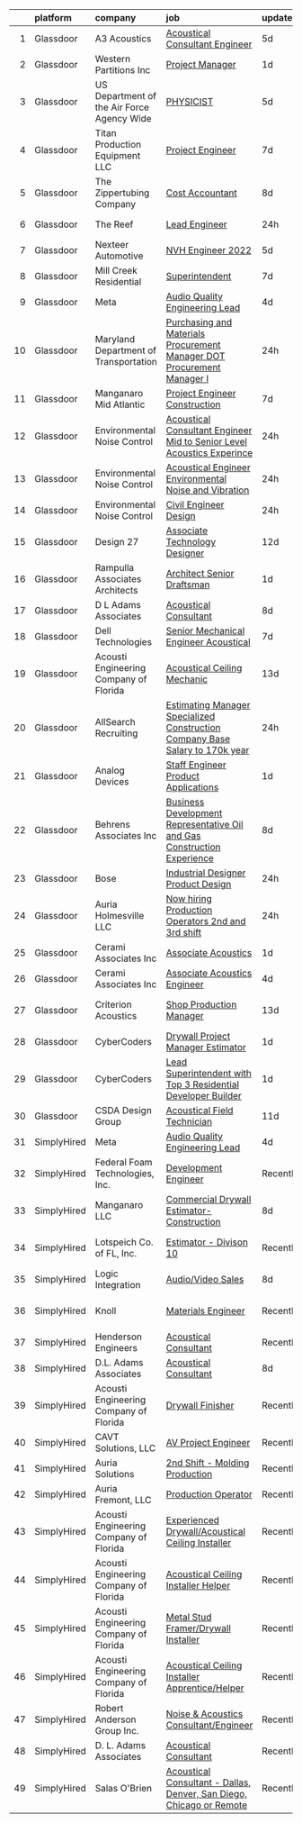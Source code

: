 

|    | platform    | company                                      | job                                                                                                                                                                                                                                                                                                                                                                                                                                                                                                                                                                                                                                                                                                                                                                                                                                                                                                                                                                                                                                                                                                                                                                                                                                                                                                                                                                                                                                                                              | update_time   | location                     |
|---:|:------------|:---------------------------------------------|:---------------------------------------------------------------------------------------------------------------------------------------------------------------------------------------------------------------------------------------------------------------------------------------------------------------------------------------------------------------------------------------------------------------------------------------------------------------------------------------------------------------------------------------------------------------------------------------------------------------------------------------------------------------------------------------------------------------------------------------------------------------------------------------------------------------------------------------------------------------------------------------------------------------------------------------------------------------------------------------------------------------------------------------------------------------------------------------------------------------------------------------------------------------------------------------------------------------------------------------------------------------------------------------------------------------------------------------------------------------------------------------------------------------------------------------------------------------------------------|:--------------|:-----------------------------|
|  1 | Glassdoor   | A3 Acoustics                                 | [Acoustical Consultant   Engineer](https://www.glassdoor.com/partner/jobListing.htm?pos=118&ao=1136043&s=58&guid=0000018382f91b269be779e3b48c3f0c&src=GD_JOB_AD&t=SR&vt=w&cs=1_c2e7f034&cb=1664349707644&jobListingId=1008157577700&jrtk=3-0-1ge1fi7072ino001-1ge1fi70sh7ht800-e32925eae19a67e6-)                                                                                                                                                                                                                                                                                                                                                                                                                                                                                                                                                                                                                                                                                                                                                                                                                                                                                                                                                                                                                                                                                                                                                                                | 5d            | Seattle, WA                  |
|  2 | Glassdoor   | Western Partitions  Inc                      | [Project Manager](https://www.glassdoor.com/partner/jobListing.htm?pos=112&ao=1110586&s=58&guid=0000018382f91b269be779e3b48c3f0c&src=GD_JOB_AD&t=SR&vt=w&cs=1_036a3898&cb=1664349707643&jobListingId=1008163379986&cpc=1160948BCBA38B5B&jrtk=3-0-1ge1fi7072ino001-1ge1fi70sh7ht800-92357312e4653041--6NYlbfkN0AZhccrYCUSJlZEde1UnGXnwlG1V9FU8luw-eezWnVYr7gU7tImFviFiW3flIV9CCGPGJUScd9_RMjaFf3KLSSj_3OJmnZT7R-9q3D6jSo-9GhxBKfMv-ftRLSY8ec_5I4U_jwG5s-5uIwh5xnpBWMZOGEOi5fkrqj7ga74zAJd32yF-kV1mZ5fdhnsakMiuTy8Vt--KjXu3EaXxStxkCMmi8eSZ0ecSEgAGTl89-2PXxwRZSHyjhLzRqjerYLtspNQ4KwwTrec8R2SKayqYdoNzWucQADX6B_ZdvVMnonIuboZHl96e5bzvKJZxXmr_WAgnznpS1kRED6xUyOzGsj9iXAZ-CUw4rp8eiqc237VogMjf7nk_624v_gbPJ1m1RlFDK5A6-TYZsHPpN5oaNSFFNi8RTUC0WT3Ap3s0Rwgep04KuwcSC4lSjfDuzNQ9mg%3D)                                                                                                                                                                                                                                                                                                                                                                                                                                                                                                                                                                                                                                                                                              | 1d            | Las Vegas, NV                |
|  3 | Glassdoor   | US Department of the Air Force   Agency Wide | [PHYSICIST](https://www.glassdoor.com/partner/jobListing.htm?pos=126&ao=1136043&s=58&guid=0000018382f91b269be779e3b48c3f0c&src=GD_JOB_AD&t=SR&vt=w&cs=1_ef87cf61&cb=1664349707645&jobListingId=1008157550144&jrtk=3-0-1ge1fi7072ino001-1ge1fi70sh7ht800-62d44ccccd3d64b1-)                                                                                                                                                                                                                                                                                                                                                                                                                                                                                                                                                                                                                                                                                                                                                                                                                                                                                                                                                                                                                                                                                                                                                                                                       | 5d            | Patrick AFB, FL              |
|  4 | Glassdoor   | Titan Production Equipment LLC               | [Project Engineer](https://www.glassdoor.com/partner/jobListing.htm?pos=127&ao=1136043&s=58&guid=0000018382f91b269be779e3b48c3f0c&src=GD_JOB_AD&t=SR&vt=w&cs=1_b3b41d19&cb=1664349707645&jobListingId=1008151203610&jrtk=3-0-1ge1fi7072ino001-1ge1fi70sh7ht800-f0e9d119378842dd-)                                                                                                                                                                                                                                                                                                                                                                                                                                                                                                                                                                                                                                                                                                                                                                                                                                                                                                                                                                                                                                                                                                                                                                                                | 7d            | The Woodlands, TX            |
|  5 | Glassdoor   | The Zippertubing Company                     | [Cost Accountant](https://www.glassdoor.com/partner/jobListing.htm?pos=123&ao=1136043&s=58&guid=0000018382f91b269be779e3b48c3f0c&src=GD_JOB_AD&t=SR&vt=w&ea=1&cs=1_679e44ca&cb=1664349707645&jobListingId=1008149703662&jrtk=3-0-1ge1fi7072ino001-1ge1fi70sh7ht800-6d05ae18a1dcc071-)                                                                                                                                                                                                                                                                                                                                                                                                                                                                                                                                                                                                                                                                                                                                                                                                                                                                                                                                                                                                                                                                                                                                                                                            | 8d            | Tempe, AZ                    |
|  6 | Glassdoor   | The Reef                                     | [Lead Engineer](https://www.glassdoor.com/partner/jobListing.htm?pos=110&ao=1110586&s=58&guid=0000018382f91b269be779e3b48c3f0c&src=GD_JOB_AD&t=SR&vt=w&ea=1&cs=1_a8bb44eb&cb=1664349707643&jobListingId=1008165818449&cpc=14D5209370AEC984&jrtk=3-0-1ge1fi7072ino001-1ge1fi70sh7ht800-bbd1d46c460b081a--6NYlbfkN0CXSQkeGt5T45UmLG5wDtLlu2hmIAgGNz1MLleabOb_DEkTVC6KPNbnwePNHAvUJ1Ooe_AHSULlk5SocMNRQhksmkev_EeExUwfILgLcRtGf83c6JaCHsVZbbQiNL8Bqt3PIPD8enHt0gcYid0jFzVsMRhyUDag67OBFuqHk-jY4LQJnEroUJGto15b69gIjLv6K7ZTY_PQphLT57Yprr9VkdqT8ZvNzsM1974yEft3NMp5hCtTf8aXQgUn5WaEMESEwBy_sztGTyOmiSwMfNhTe_D6AuWohBQJ4v6OquIoNzf4IN99A6D6ISr7atgK5Uqy_i0RYNHz2dGw4T1tlyUwH2DVXByarWdIg1ytIESHRWQWfVJKKoN_rzZeHELXBXn8Cmz-qmPT4fLG533g4Anszj-GF_3YylOQMahPIMEQKR-vQ2NoiIo55jx00Ts3HXbxsTN_nnkSySdblUjWrjjNhP2oKeka1S6gg43itDUZX-JvX6ghTAZOJQ5ypeqedrK001ikpBT6j1uIKfQ4iPxcQ8BZ0dQUDRc%3D)                                                                                                                                                                                                                                                                                                                                                                                                                                                                                                                                                                                           | 24h           | Los Angeles, CA              |
|  7 | Glassdoor   | Nexteer Automotive                           | [NVH Engineer  2022 ](https://www.glassdoor.com/partner/jobListing.htm?pos=125&ao=1136043&s=58&guid=0000018382f91b269be779e3b48c3f0c&src=GD_JOB_AD&t=SR&vt=w&cs=1_4d1c71da&cb=1664349707645&jobListingId=1008157130929&jrtk=3-0-1ge1fi7072ino001-1ge1fi70sh7ht800-161c5634bedbf522-)                                                                                                                                                                                                                                                                                                                                                                                                                                                                                                                                                                                                                                                                                                                                                                                                                                                                                                                                                                                                                                                                                                                                                                                             | 5d            | Saginaw, MI                  |
|  8 | Glassdoor   | Mill Creek Residential                       | [Superintendent](https://www.glassdoor.com/partner/jobListing.htm?pos=121&ao=1136043&s=58&guid=0000018382f91b269be779e3b48c3f0c&src=GD_JOB_AD&t=SR&vt=w&cs=1_d5110950&cb=1664349707645&jobListingId=1008151456010&jrtk=3-0-1ge1fi7072ino001-1ge1fi70sh7ht800-d5fcaaad9494a3af-)                                                                                                                                                                                                                                                                                                                                                                                                                                                                                                                                                                                                                                                                                                                                                                                                                                                                                                                                                                                                                                                                                                                                                                                                  | 7d            | Lacey, WA                    |
|  9 | Glassdoor   | Meta                                         | [Audio Quality Engineering Lead](https://www.glassdoor.com/partner/jobListing.htm?pos=108&ao=1110586&s=58&guid=0000018382f91b269be779e3b48c3f0c&src=GD_JOB_AD&t=SR&vt=w&cs=1_fe7f4def&cb=1664349707643&jobListingId=1008158699054&cpc=1160948BCBA38B5B&jrtk=3-0-1ge1fi7072ino001-1ge1fi70sh7ht800-e52c4fc3694eeee7--6NYlbfkN0DYl4UJW4r1Vl7FEn6T9F-rD9lpC-0oMJVSiWjK_MGUd8e8cHXcpv6KPyjLHZEfqkUQG6rXrYQO583RtoHjne-ztz7-66V7FRinEY740ikLzzqXv-2-khRpJ7oMKbDMXd5tbUHYafqnsDQd3T_LrculR5Cf2EW4kXEql6IuebekGC9l2OrlU2688pbh335WjkSL5IpbeJyPaLas2iwnV1Z751_fWHehcivgjd58Q4o8rz0zT5aSjLxqnJfNV59JlwV1YqW-x9L7r_plsDwKum3TnnGNuBzRdzoZLLzaGtcfJLNZTHASuWGc5aBodMdvSFPRATlcjjhLBF9v7kNkuB3_E4T8EEJFHBNx3eK_bN8NUyLQdzKsBqE3zQT8hPP3nRHrGRJmn6xu4ltr0w7Y1FNyDjIY7P3xIb5GlBXtPX13d6DvRp_9X5sSvPzw1_r3ioGnwgYnpDMhU1wv7pZO34t9rtIH0-HC_n7ixDzCU9qsHzg7Nf2CQ7rQFjslUBWhMrhNG6eOZYYlr5NaPyB5I4AQEts-EofsxefPDdB1S3dM8stuOfeULn3Rwu5XaUT0C2gKH-m5yJfFYsV7nBFiJERIXoYUb_ptXn8MiCy2rHLyHh88WiXDGzhK0wUL0cF6anNLnjHOIzBqyPQTayW5mcB-6JpgeZ2DvkNgTLUqs7TzB0t7qCDEkYt6Vr3-C8hVzVRkhtyR30Vmd4zx8JcYEDjom_7QlGhAlzsbAedu5z5k-RJP7EnRtCJJtseRlvuMSzQ3YIccaYwk1ekDOVjUthsmJVVd-E51x5hCAlk7QSJhMYAB_Vai66G2jndln6HTCVNptCb2t0l1BrUjg0UgjybAyg1meKquscN_RxCjscEdlF7ZIXqwHg-i2PDM3-iKgYtR6qBCMqmCeX3FXH_FPQwyK6oBZgNP3zKtGxEs59T4693BEV9ciFBxYrtI2pP8-7B4-0WGSaFLVsiUS5D5xDVJJcA8an3Qauc5VTJcTzgEbPE4KTjl8yU_3VrfNu4s8JF7zas9RF64mRaxPmzMrZaID5Ik3h11WBN67PdZqiahr1P3QkvnwJKBGxDVTKiggDNgTVNvLinHmQ%3D%3D) | 4d            | Remote                       |
| 10 | Glassdoor   | Maryland Department of Transportation        | [Purchasing and Materials Procurement Manager  DOT Procurement Manager I ](https://www.glassdoor.com/partner/jobListing.htm?pos=119&ao=1136043&s=58&guid=0000018382f91b269be779e3b48c3f0c&src=GD_JOB_AD&t=SR&vt=w&cs=1_b19ba860&cb=1664349707644&jobListingId=1008166262988&jrtk=3-0-1ge1fi7072ino001-1ge1fi70sh7ht800-9a85fd3ead9655ca-)                                                                                                                                                                                                                                                                                                                                                                                                                                                                                                                                                                                                                                                                                                                                                                                                                                                                                                                                                                                                                                                                                                                                        | 24h           | United States                |
| 11 | Glassdoor   | Manganaro Mid Atlantic                       | [Project Engineer   Construction](https://www.glassdoor.com/partner/jobListing.htm?pos=113&ao=1110586&s=58&guid=0000018382f91b269be779e3b48c3f0c&src=GD_JOB_AD&t=SR&vt=w&cs=1_500fe61c&cb=1664349707643&jobListingId=1008150380958&cpc=59DEFF8D475298C3&jrtk=3-0-1ge1fi7072ino001-1ge1fi70sh7ht800-ef3b1dae93baf93f--6NYlbfkN0AeB-3anZJErEZaeDx6Hds6gUOajYFzd6t7JoW9qgPIiS3DNhZT4na4LQrHUyLHjoyxceRFrohdU8ABPOnh3AV-aNjKilJV5q1qmctXO_LhNvpefjESRREmEOo55e6WCmCgWHBOMEhaPIzytCxfwo_mFlIDiYSoqOmVLMBKoo6J9jmLhbl7ZkPWT7tY91xfQD5QJ5aHuTppg4ncPUAu5OIXVd7iXQYAzSynLvmlXSmjyibhBMOVeuSWgr4rYF4ZfHDb9UAKcSuDANWTDW_kxlWrADeHEA3Jy43xsAJMd5iPY0b-B4VVsku8IxEbxnN4fVhoJrx8FrTKSe-rLK_7P9k7X-DoNcppYa95g_KrQPYmC-vcWKxgfYdVrfysJvSeF2X8duz9g2AgukLc7AV1iQz08Zf8bvBSSuPpnTy_5wtXpaklOsl5Ic6c11Iys0n7vOhyhpFvAwiHAmrXgPF4ffc0OWqErRq2QtWVqFLZEDbXaHPsWAC4EyORJ_GyujdlqdbFYroj9Xqkj5VANozuEDEfiSHlwK-EUzpJ_Vcx-Aj9xbvyjT95c_e655wxmy4_4uIB8vjP3uLlsoYS0kdEGibM98DaRWXMNaC7tKtDDjbedk7-HiwX6c5N7NIF1ZiJHANFxI1EayVTlK2cNd-epzNuZGax4AVAmcIaz_Eh6hyAiHSiwpGHQQUq)                                                                                                                                                                                                                                                                                                                                                                                                                            | 7d            | Beltsville, MD               |
| 12 | Glassdoor   | Environmental Noise Control                  | [Acoustical Consultant Engineer   Mid to Senior Level Acoustics Experince](https://www.glassdoor.com/partner/jobListing.htm?pos=107&ao=1110586&s=58&guid=0000018382f91b269be779e3b48c3f0c&src=GD_JOB_AD&t=SR&vt=w&ea=1&cs=1_43fdd4e0&cb=1664349707643&jobListingId=1008165868399&cpc=F793441F64F6F721&jrtk=3-0-1ge1fi7072ino001-1ge1fi70sh7ht800-8419fb19ab88a12a--6NYlbfkN0A1Hx1H8Z_ZGf51L8iwGP-htVtHzPykBAmnYM3BEYS-BvsGirRlYU1Nq4sFYKx2S2aUIyOPYVNFN3y3qjSgzh43VJTQhzYsw0Hj4kLOgnUeLn804h5YKg81bizjarH6zRGh9Nib-Iuz-joiygSL3koD4-TkjlVhnPLjK5FZjhacfQlvlY6j-o_DlbTucE_WPgAb59fvuD486UBtHUrNZvmjlZky3OWxo5lXIMZE7vJLxrHdzJRRpIkfFcCEG_PKmRxbzKAqdBZcwzPnkY7vcExnLWP2Pfv5FnJFvq3EBMVSI8MvY1_JTPXCMCI4AwjbGMjfqSa6j_baBD1i3NV_nb300uUoY66OqhmQjt02ylkaIyEADpwpcnXHjnK_d85wAisobTgijr1066C_0YMshwP6BwYOVx5IOZfSv3D5XjTDqs-i6eBiGKElv_tyKMcD7INIAU2LL7k-ojiUdXmCu_Ksu0XPrrVJiFwYLGLIrIn2pr22x7TRF7-smuEND2Xqf1I8KylngTbNudZsRt6x28tF)                                                                                                                                                                                                                                                                                                                                                                                                                                                                                                                                              | 24h           | Hawthorne, CA                |
| 13 | Glassdoor   | Environmental Noise Control                  | [Acoustical Engineer   Environmental Noise and Vibration](https://www.glassdoor.com/partner/jobListing.htm?pos=105&ao=1110586&s=58&guid=0000018382f91b269be779e3b48c3f0c&src=GD_JOB_AD&t=SR&vt=w&ea=1&cs=1_d92448e1&cb=1664349707642&jobListingId=1008166047462&cpc=ACBF47B84C432121&jrtk=3-0-1ge1fi7072ino001-1ge1fi70sh7ht800-71dc3942ea54729c--6NYlbfkN0A1Hx1H8Z_ZGf51L8iwGP-htVtHzPykBAmnYM3BEYS-BvsGirRlYU1NDWbTXOGZ0m1hsYW9wVsoEhx_dOcX4GM4CZCe5cFEZgbb3LYm8-haxjVkV6M_mtJs-u76s4g73LGGdp5S65QbzK-hL-fZ35ks9_y8AGLFb1gltGzZHZmP1yFK0lp9LKh9Fi2RvNU8ys14ljjixLR5MMuMxaKV9BWeLBjmyC8nU0cOVq9z6gf0rS8QzcXVI5UznPPQNrEJWlpFMuBh6izZu7XvdDtdAkKB1Jo8L4R5CRTBaXhrvtUHevsw_ddKcl2jr5oiEA_BWInUC7_E6dheHxBP9Nz5DQXU2aBaOW9Y81JAb9f2pUpD2qWsEbGXleEDUDtHbtYvXeAPjvw6O55GZFlL3QoUbrjWFeLb0m_VRmwwcO1Eoj3Fp5mmm4M_RMTEel3EB8c65z0qszTVFvqgExX_-UeliTeePHlIfMv56EylQBrsLrQ-MBR-X8gW5y5O6JqizYK7BoC6R1EPLtbTSS67f_sQ6UO7)                                                                                                                                                                                                                                                                                                                                                                                                                                                                                                                                                               | 24h           | Manhattan Beach, CA          |
| 14 | Glassdoor   | Environmental Noise Control                  | [Civil Engineer   Design](https://www.glassdoor.com/partner/jobListing.htm?pos=106&ao=1110586&s=58&guid=0000018382f91b269be779e3b48c3f0c&src=GD_JOB_AD&t=SR&vt=w&ea=1&cs=1_36cefccb&cb=1664349707642&jobListingId=1008165704165&cpc=965F231502A4159E&jrtk=3-0-1ge1fi7072ino001-1ge1fi70sh7ht800-d7d74d938779f180--6NYlbfkN0BTT1lo8Jwdy_hu5PBsWOg-OgEs4ry3bvHurgSPaoaOHGYXVKu2ClIZ4aRAGYzihCb0xoeKZFyug_bPI0ex3HtEUvlae8VUg30XJL36zcOQKicGT_qIP7lUu6huKsn07yBx0moIaEX6HRK3Bzqifwhl17y0HB7Itfg6R59nek0hf0BBtW72puwxpHwu6CFzDlrsi0EQCL40GVYRlfyObPZ9T85GhESJFV0fzbCGvyPc-KdTYPtdggEKWW_LDYMUXLEeyipg4m9W1Oa83ctO_t0Sz2lC1VSY0zpC-DEC-yACN0-VDdV5omnVve1fDPydWTRQz1RTfq23gutlz0MdIL2giX-rp6SeEgRt3AwQXEW60mFXZXImc9Ee-B0Z7SppAULMmSCiTLsL0CUTV52dC-eqt55iquXIki5cdqgtF_VorWqzlPo7Wga1u8xH601lxdLxsPp4kzPbgIcH8y1j2a28k6o9JL3n5i3OQQpfBrUHWyktcLxFnn3KSYb_iOqirsFpmjslVCH4REPWpG8GtGEb)                                                                                                                                                                                                                                                                                                                                                                                                                                                                                                                                                                                               | 24h           | Los Angeles, CA              |
| 15 | Glassdoor   | Design 27                                    | [Associate Technology Designer](https://www.glassdoor.com/partner/jobListing.htm?pos=103&ao=1110586&s=58&guid=0000018382f91b269be779e3b48c3f0c&src=GD_JOB_AD&t=SR&vt=w&ea=1&cs=1_1dec6afa&cb=1664349707642&jobListingId=1008142358363&cpc=00FABF34592715B2&jrtk=3-0-1ge1fi7072ino001-1ge1fi70sh7ht800-5733fc85bdd770ef--6NYlbfkN0AZdIuP4NPWig_aPKyAkjMTZqaOmelRvYdJiZXCUPZp4_HKOFOnNohR-AAffpjG8poby90cf-4WvFh_OJxCLMemKe2VN2ML3wfOUPI27JSEdLDNNaQgkJy-dq46JdcqNo32lFD7TzSk9EE8C9b26O5Zah4aLSzs2Ju_5nzDQnf9mbjGw7flnGup3CNOeQFsApggNujxAuvQ_RgbJQoLfFELEshngw9lWbT4cuLE6brwDJZdCIAKDuvBnDI21ouwV1bsYbJgCjCU-_mq5qUix748RBsWHMXCjZYAbHwCasJJU0PykOKu7EnuIxbRyZAO4s2L9YPo14Hg3ksVozArUhM9orUwt_sHrTnDGFfwnBdVqdu_KcuFWcVnXqUUAF8mRdNT94mZ5q9FES1xAhVJf3zVlM3BkcwtZehZ-vc4m04iELX_qW1nGw28VSJn1gI8Pmq8PEXavFyYfG_phTRcUnZBaSFT68yJbPQHWMCfVI3QRf0_qmYCD1xxVheRRkbi9PihtQdnJgtTpG4lvkKCDwCB)                                                                                                                                                                                                                                                                                                                                                                                                                                                                                                                                                                                         | 12d           | Indianapolis, IN             |
| 16 | Glassdoor   | Rampulla Associates Architects               | [Architect Senior Draftsman](https://www.glassdoor.com/partner/jobListing.htm?pos=102&ao=1110586&s=58&guid=0000018382f91b269be779e3b48c3f0c&src=GD_JOB_AD&t=SR&vt=w&ea=1&cs=1_33def7c2&cb=1664349707642&jobListingId=1008162552668&cpc=DA38402B16596F6A&jrtk=3-0-1ge1fi7072ino001-1ge1fi70sh7ht800-8cc40d65066ea382--6NYlbfkN0D4nuovUOU2dPryPr7-xanE7ZFWASvaSyNm3BqXIbrO0g0G6Ac-O25wLNGd87575oq0o3g0Bf9bTk1uSRJ3Tv91Gry1YnFZWCmBEnaxuIuvG6o5W_Sy_lQpvKEsu9FHGmdUPWI-JOvvbPS1Mg0xGEANUco3wrq7Fmg6HOXIruva6gBl4QQeNfRHJYJ2flvRoCKB4ngRtaeVHAPKRQTTJM9vi_aqN4VQlT4yq8iHkne_UlKwfd483EqVcBExQVG8_b3_oUcDBV94qr5zXQpl5UEhX8_YmlXa6ihtN-jv-E-wmW39z0yM9Z30ktybW5vING9_K7hR0lbrdkfrqcDrl6PTRyatqrggovX1NP66V1B0p1eqAGKJCPkuV3Tl_ldEaZCrUJrjKvYJmRke7QQU60t6xVmdcqUMyQ6lKXHmxF565kSI-5JYInGPh38Q7TZHxw4vhS0oYXNXDsqysgIVTkWhOGOoZy_MEmDlerAbKhNZQBdCCQH-WaYv0w3yovzd_i82pzNJDV_Wf1OkfnDjoDiW)                                                                                                                                                                                                                                                                                                                                                                                                                                                                                                                                                                                            | 1d            | Staten Island, NY            |
| 17 | Glassdoor   | D L  Adams Associates                        | [Acoustical Consultant](https://www.glassdoor.com/partner/jobListing.htm?pos=101&ao=1110586&s=58&guid=0000018382f91b269be779e3b48c3f0c&src=GD_JOB_AD&t=SR&vt=w&ea=1&cs=1_5dc53ad2&cb=1664349707642&jobListingId=1008149329605&cpc=60C6108625952AF3&jrtk=3-0-1ge1fi7072ino001-1ge1fi70sh7ht800-b46cae4e1666151b--6NYlbfkN0APToHrk7ILONyRglvlT3LJMO76dZGJsKlG8WQjsY8CqyctU8l7pwUliQ8pHHkuPa28KFjsaeD10_YHeVjYoE9qotpkY5gr-0PncmyQscEUcpqZQ4Umn0swjJ6qv_F4Mx1y4zvh69aLLEaKMWTg_NUwD4gI2cegQLCXrNDMkCKdZns0xZLAZx-0joiFHIRT-gfgy2MgT2mMLw0gdM43yuCD26YoOjYCvags30xRMvnX0pqeAStTW4sXUZXrb4wBfCtA1QUjULNa28LPtwEl_3h69wO3MI0FWKsh7Zy-pF0aN-En0RfrzKTxFpFLElqLFLYJ4XgrQAB7ds5AEb3K_dmPdrVjWJOBLA1YRrShIof0stkL6xFoBghsP5fbuFf1oXe1VirXHhfyh9AWllZ5brNSd_mlzp3QDbanRn31vO14SMa_4sefnLuvPVCpz-8dClfYXPJIwAYwmPBCHQ5AYep_Eh0RQgmJ4rq4VCLQSFiSDXPwyFoc7EZ1uL-aEYEGSzoFf9f_djokAA%3D%3D)                                                                                                                                                                                                                                                                                                                                                                                                                                                                                                                                                                                                     | 8d            | Denver, CO                   |
| 18 | Glassdoor   | Dell Technologies                            | [Senior Mechanical Engineer   Acoustical](https://www.glassdoor.com/partner/jobListing.htm?pos=129&ao=1136043&s=58&guid=0000018382f91b269be779e3b48c3f0c&src=GD_JOB_AD&t=SR&vt=w&cs=1_2a78cf08&cb=1664349707645&jobListingId=1008151774423&jrtk=3-0-1ge1fi7072ino001-1ge1fi70sh7ht800-625613ef5385a535-)                                                                                                                                                                                                                                                                                                                                                                                                                                                                                                                                                                                                                                                                                                                                                                                                                                                                                                                                                                                                                                                                                                                                                                         | 7d            | Round Rock, TX               |
| 19 | Glassdoor   | Acousti Engineering Company of Florida       | [Acoustical Ceiling Mechanic](https://www.glassdoor.com/partner/jobListing.htm?pos=130&ao=1136043&s=58&guid=0000018382f91b269be779e3b48c3f0c&src=GD_JOB_AD&t=SR&vt=w&ea=1&cs=1_8100995c&cb=1664349707645&jobListingId=1008139738361&jrtk=3-0-1ge1fi7072ino001-1ge1fi70sh7ht800-8b060c2d8300c15a-)                                                                                                                                                                                                                                                                                                                                                                                                                                                                                                                                                                                                                                                                                                                                                                                                                                                                                                                                                                                                                                                                                                                                                                                | 13d           | Jacksonville, FL             |
| 20 | Glassdoor   | AllSearch Recruiting                         | [Estimating Manager   Specialized Construction Company   Base Salary to 170k year](https://www.glassdoor.com/partner/jobListing.htm?pos=114&ao=1110586&s=58&guid=0000018382f91b269be779e3b48c3f0c&src=GD_JOB_AD&t=SR&vt=w&ea=1&cs=1_e68ba60f&cb=1664349707644&jobListingId=1008165876702&cpc=FB7E4A1762AE5BEC&jrtk=3-0-1ge1fi7072ino001-1ge1fi70sh7ht800-a729538064656a34--6NYlbfkN0BIZBIB-feRJ1ps5lUFZsr8NTZAsH7YPK5zcFIX_McgoiPWU56GA3ru9MMSEu27efvE3SJ6RqbX6QV6QcSoNMGRZK_bZEfGf95ytDRy0kYX4oF-8lCP8SS8eM-H6PGBY55KH6jqzZfl4KmfakoVGp48JAzRDvQK_M1KUOKUOuYsNvm4pOQKg5AuFGruZ0kibzgfwICCbCjUkdnkOxqhpTQEypKSqg_qytpg5E3yv7Ja1hJcll7uDmduQOUGEl127oi7A6Jnkle2qAkfxouEv9cPEbclf4kwFn5gJzvRHd11_kuDhhJ1UzCDsG48dIKtKrheCUTV3NqrBUrDgw31jYLyQxFIq-cZDKZyzZBAVmV1hJLpp27_VnvzyszBsQCFf7A074GxzTvbHg70IzFXyTwxMfBllWcxtD8Y6JPO9RjVQNaTDoMUQzRljl43i_7Za2cDxE5Oey63SkOhW-AVonDsRVWsHsDNW1LInHiQ4ptLyZbwnuPd4oct0eVGIsmfoh4LqYkkq0o2-06NDUR1F2ZBgMdBWsEiT7DbiWmOT_N0PRJVXi9i7uVg0YcssUJjaArYe7XPVKcrYEWoZQpvYTs5Q0H4DIhZtgZl9XeD_UCG5RyoyL1IRzU2Cog6XGszh3GWa2H4yHBAX1R4npAVWGrLqRpWql-ZZoBOpb_pN3aosA%3D%3D)                                                                                                                                                                                                                                                                                                                                                                          | 24h           | King George, VA              |
| 21 | Glassdoor   | Analog Devices                               | [Staff Engineer  Product Applications](https://www.glassdoor.com/partner/jobListing.htm?pos=124&ao=1136043&s=58&guid=0000018382f91b269be779e3b48c3f0c&src=GD_JOB_AD&t=SR&vt=w&cs=1_1715eaee&cb=1664349707645&jobListingId=1008161954258&jrtk=3-0-1ge1fi7072ino001-1ge1fi70sh7ht800-33f00b7dfafa162c-)                                                                                                                                                                                                                                                                                                                                                                                                                                                                                                                                                                                                                                                                                                                                                                                                                                                                                                                                                                                                                                                                                                                                                                            | 1d            | Wilmington, MA               |
| 22 | Glassdoor   | Behrens   Associates Inc                     | [Business Development Representative   Oil and Gas Construction Experience](https://www.glassdoor.com/partner/jobListing.htm?pos=109&ao=1110586&s=58&guid=0000018382f91b269be779e3b48c3f0c&src=GD_JOB_AD&t=SR&vt=w&ea=1&cs=1_98e0dba7&cb=1664349707643&jobListingId=1008148942014&cpc=663B5FE45D73772E&jrtk=3-0-1ge1fi7072ino001-1ge1fi70sh7ht800-aaad3fc9c2abc0df--6NYlbfkN0A1Hx1H8Z_ZGf51L8iwGP-htVtHzPykBAmnYM3BEYS-BjMEP4a2jOktZieo8pG5LKs8YOBu1E4QC_zHtLtXWSxHNmF20OayoE_1AMQU3uIKAxtD8NtYW9Z3DrTUmkAtfnxkB4uKv3nOrJ80C5MwSEucDjGDxZOson0qfuZ2wlzo_lAyCGgf8kHHvDG53DoL2oKBT1NUrEQRZN0ALy3l-n6fYrW5lT_DarEd_2_aH0K_MNofF-LpMzK4EiVqisdfWNoPXlN3Bs8yMf8cT44frE07_vNofG1n5X-OMzw8hWh3vohhh2N3LkzRe1SlhaQC12YsQRm28IpXopPguAbk9ZFC-p0YJD2_L3OlpCZdxGpe0gt61RBWY2i7j10tRDvE40k3-exU_oXOiVX1UaiFdFucxIKVZk1-rCI5TBk_wJfACh9DNmnvPw6O-K_SXc9CmU4JJTkv0RFwKwhY_hy_gAudcLMflbqdExMCubOwROHjZMUid744ND94rIaJ7OL92O3kgCLXl2x9IC8BnDqj0Jvc6zUpJibBdkcPzTk2hGgpjS15Wlhlk8NPulDUXCAoxC4glHqfeFhruA%3D%3D)                                                                                                                                                                                                                                                                                                                                                                                                                                                                                 | 8d            | Longmont, CO                 |
| 23 | Glassdoor   | Bose                                         | [Industrial Designer   Product Design](https://www.glassdoor.com/partner/jobListing.htm?pos=115&ao=1136043&s=58&guid=0000018382f91b269be779e3b48c3f0c&src=GD_JOB_AD&t=SR&vt=w&cs=1_e7b44a16&cb=1664349707644&jobListingId=1008165078786&jrtk=3-0-1ge1fi7072ino001-1ge1fi70sh7ht800-10650a6c080598d6-)                                                                                                                                                                                                                                                                                                                                                                                                                                                                                                                                                                                                                                                                                                                                                                                                                                                                                                                                                                                                                                                                                                                                                                            | 24h           | Framingham, MA               |
| 24 | Glassdoor   | Auria Holmesville  LLC                       | [Now hiring Production Operators 2nd and 3rd shift](https://www.glassdoor.com/partner/jobListing.htm?pos=111&ao=1110586&s=58&guid=0000018382f91b269be779e3b48c3f0c&src=GD_JOB_AD&t=SR&vt=w&ea=1&cs=1_dc4b430e&cb=1664349707643&jobListingId=1008165712134&cpc=C19BE7EA145E205E&jrtk=3-0-1ge1fi7072ino001-1ge1fi70sh7ht800-774be9e29f9e1d9c--6NYlbfkN0CYq252up1RlunyTpquboaD00VQoFHGwxopcVBoMHAHGBEuT4Zox2IIz_foSDa4JWYgsuiI5M-1c5vZl0APCacPruZHzH41gsU0yWPjW0wLq6ZTBkE2LRuPiE_H3oO8WkEcuIKcedjZFwa6Owzd-sjOWajf1xV-G4LG53TUPSmkAq0lP9KsBsIo2rH44hx9fjNHW4f2XJ-UkhtW6_Ji4BcHhrhKtYFXMIR5EJIh5UtgBtd1DV9qqCIf1xaXgiIOu-DsuiQo0p43k-OD7TVBpSW2kpOBPrxCN-q34gQUXzb6Z6oYm0UAdRxQG2lHQAyYrIXbQCID4YtcOVxMQXbl54ARJihV2T5WC1EQ1tm6UBctkfZINX7xUxY5aeaQl-YAPs6gWr4Ass2nZ_Tz42-3z0DiIQVJW_KuqM29egw-JjBa8y1Fly6OJWrkUDTEKWHFbYG2sxXcuada--UIIxCz2FrmuN5JkpQXrGgytkIe6WOP3Ndkn7itReoSHndQbRh1jJEKhYJv-7d-TQ%3D%3D)                                                                                                                                                                                                                                                                                                                                                                                                                                                                                                                                                                         | 24h           | Holmesville, OH              |
| 25 | Glassdoor   | Cerami   Associates Inc                      | [Associate  Acoustics](https://www.glassdoor.com/partner/jobListing.htm?pos=128&ao=1136043&s=58&guid=0000018382f91b269be779e3b48c3f0c&src=GD_JOB_AD&t=SR&vt=w&ea=1&cs=1_107cd80b&cb=1664349707645&jobListingId=1008163456862&jrtk=3-0-1ge1fi7072ino001-1ge1fi70sh7ht800-876f507ea7ca0c85-)                                                                                                                                                                                                                                                                                                                                                                                                                                                                                                                                                                                                                                                                                                                                                                                                                                                                                                                                                                                                                                                                                                                                                                                       | 1d            | Chicago, IL                  |
| 26 | Glassdoor   | Cerami   Associates Inc                      | [Associate  Acoustics Engineer](https://www.glassdoor.com/partner/jobListing.htm?pos=122&ao=1136043&s=58&guid=0000018382f91b269be779e3b48c3f0c&src=GD_JOB_AD&t=SR&vt=w&ea=1&cs=1_f3e219ed&cb=1664349707645&jobListingId=1008158528901&jrtk=3-0-1ge1fi7072ino001-1ge1fi70sh7ht800-b4c3fb520507ea58-)                                                                                                                                                                                                                                                                                                                                                                                                                                                                                                                                                                                                                                                                                                                                                                                                                                                                                                                                                                                                                                                                                                                                                                              | 4d            | New York, NY                 |
| 27 | Glassdoor   | Criterion Acoustics                          | [Shop Production Manager](https://www.glassdoor.com/partner/jobListing.htm?pos=104&ao=1110586&s=58&guid=0000018382f91b269be779e3b48c3f0c&src=GD_JOB_AD&t=SR&vt=w&ea=1&cs=1_8ef787a4&cb=1664349707642&jobListingId=1008139408662&cpc=6EF77E97581486AA&jrtk=3-0-1ge1fi7072ino001-1ge1fi70sh7ht800-b4c781d4b8c8c56f--6NYlbfkN0CUaLsg2T9YFna23JJExEa3iRSuv9e-qqc523yxIvsrA4dJtbTlKPx54wOlIfclF72IK96kQid7v5_TprJjf4qRS1MsEtd40ptrZva1dhezsGC2SrdWk26Nc6_quUtVOO66Xnlk7IYGz1q6IqizVCbrcDL8ny1ouiH6NuyD8RJkfbUKzSyL2p8q19kFiyuRT4QQO7cziwBJbkyR30wSI0KIYXD_6b6xj-rMQ9TBd_Z5TKcElUcPkAMh-BAvIsWA5RozRXkMTB74OYR84yM6wA6yEEyMgiF1qTke8KPF-tz7fk5hy7NGjhyzzVSBQvwWc51vscvI-rPU2PE87Y-TamwjJIay43bInG0GP3z3teuNBRcQMHmBeCUl0pLIyYUVebbW0OXpQ4vctIB1rQPjGzUV-VDh2ndSe-HKwZz0RpiYTWo7qTpyb4CFQP1MP3xj9HwW0WW_xBbQi1LFwKZmf3q22lQFkLwNrNKvyAA3Jkqx5_2MEylkpzbdXWnbb-lxjEgphCZn557EDA%3D%3D)                                                                                                                                                                                                                                                                                                                                                                                                                                                                                                                                                                                                   | 13d           | New Providence, NJ           |
| 28 | Glassdoor   | CyberCoders                                  | [Drywall Project Manager Estimator](https://www.glassdoor.com/partner/jobListing.htm?pos=116&ao=1110586&s=58&guid=0000018382f91b269be779e3b48c3f0c&src=GD_JOB_AD&t=SR&vt=w&ea=1&cs=1_1ce11fdc&cb=1664349707644&jobListingId=1008162433577&cpc=C4A69CCDBB3B9599&jrtk=3-0-1ge1fi7072ino001-1ge1fi70sh7ht800-850c6b0c171c63d9--6NYlbfkN0CpFJQzrgRR8WqXWK1qKKEqALWJw739KlKqr2H-MSI4eoBlI4EFrmor2FYZMP3muM12lCi1zlp7-LjZKBIGRDMxn3U0ubgkOg5xQflfh0lcDMrorUzob9wbcgYhUKpgN0y8lrT9StN4MqFCgq2f8mvhxXsEmjS4arPNXfFRd-eeaI85QvRX_9xcwJeROyWyH-HzBncwwBksHPuLJdpHnKqiKIzJPVoKndwgT6xtz6hpOGZGXU9RKX1Vhq_ghMcy0yj7ukLsTWuua8b9zNHtiAfM_E-LxhQe0QPnkeOalFdbtcDBb8cfz8JHsfU_mvFgwgdMxTkQ8-gMdAX2tKa6_djheSNLLAEyctzUIE3yOE3A4qwuN81OL65G0IUtdoWUIuXaPS9Gx_obp_slRgjIu5uBwnRUubRWzVfAcvapMNkyU4OjuvI0mjJBOTMcInORO4y4WrZLPSBjxE6Q64ZsSkVWfyOeITFRFzv2NR9NheI5nXqydq-Oi2c3Hz_nBx0RtwWjDX476unhCiSJn386jmVi6iTcl-LUcgQVG0uziI03YzjJwqUFxCE0a-uT0TO4_ZGFaupB7AL8GtacxIegq42tN3q5oqtefhdlqGYEIznTCquwlSuFg9Ak6mLPkBv5apnW2s7N_eBMNlq4KwNrNHJPe07eFf4XbBjv0etzILtUw6xCEuaB2EkleJTA3iin83ORN-dUeT-KKxfDLULHk0FYA8gJ4HPNwVdYx6aEWfmLz93IkPEwcvkh70J98_neL1GtWuOHcQb3Tf6URPHnGRlFdJ9WZO8dKAMY28GZRtYMWgqyvvUWKkQOQC1phvLzt5b1rNTNWCReNKJyO2RbGrs7gjPA4q8sCk7OTG-2a7eJmGNnd4CDvTxI8AylufLJkfOFBp0UZyp1enX8MSmmOg7g0x5-Y1VcktBhFsNG6-jypP6lA8u21kdJzDDCNTaFZ4JTCzIUbqxaiv85X7cJSYp2f7cxvGpObGFEMKwRODmlIw%3D%3D)                                                                                         | 1d            | San Diego, CA                |
| 29 | Glassdoor   | CyberCoders                                  | [Lead Superintendent with Top 3 Residential Developer Builder](https://www.glassdoor.com/partner/jobListing.htm?pos=117&ao=1110586&s=58&guid=0000018382f91b269be779e3b48c3f0c&src=GD_JOB_AD&t=SR&vt=w&ea=1&cs=1_c29e8477&cb=1664349707644&jobListingId=1008162433446&cpc=8795CF9063CD573D&jrtk=3-0-1ge1fi7072ino001-1ge1fi70sh7ht800-8de778fa2386b87d--6NYlbfkN0CpFJQzrgRR8WqXWK1qKKEqALWJw739KlKqr2H-MSI4eoBlI4EFrmor2FYZMP3muM12lCi1zlp7-ClDWuBl8FREjaHO2UsVcXx-BXkO3FOKHSnMjvdwqIkyRBNJ-TmugCfadkHgXCaiTlOTPp79lSt5DB7E8PwxdjTScOpXx78MlEkycvJGOHWgO3TPUohNcxToA6nxOwEvrKm1pS3isvpEjXdCL7LR-9fPFYLdNlombjjR5e-Zrmxu_IgHqiQnVe4d2HX5C7tIYRSwoLUS8kWS8IdArdsypY9ZOlcXsOfVxsdTxX9vV5oofYepw2t-U5kdyx-NVpt7kLc9oGoS6RXpBRadEfan3mxThzVCA1WiUs73u_FLmnPdvnxkfpCR89NVoGgXTFq_Gg318C-YfoVX9kFQzHWtebGGFPaymQ5pA53odpA_4eJEK5HysXypRIuyosDO4FlpwCxkTmgSP-OGRoiE3My675yqpxiEJCz7a3WbTwk6COQw3GMcByQw42WDbwwySXfLd3sLhlt103vz3dzSqFGtPEaM9GlK-kQFQI9uyqID0rrI-RXRjo6zgK8zD-vI4o4l4a29vlVJrGBga8Hz3aNH9sd657dogwfcSHO8Ve7QYE-8WgApkkB_rg6gkoajHcnedxxpXeTZPcfjmUa5TGMN4788YGoXLaIaSllDdU51mqPv6stKGJXRItN86t8pVLsMAjZC7_T7ePN3XbQPnpL2pqp6tIwOsWwzHplDPKJctyeqeQUEkVnW-hU_TeESPk1XQAqFl3GwKrUuegjBx_gBHJSuauucTsOUNGd4QEpt8BHtjSqhdmZIRA-Pk5z6Qag-IbivEguAL8WYPKhKheBmNaO4jArfhFGYRHw9iePcaDBuoEjmuCL3fqjI8OtkwSMb97Ado2AZpQdg-0qZmfOZfqppMRHJSUzVTk9GrVExMOZqIZIRWbzAJRLRo_TEsFtrvKOqM_bkkiUXz3UEAx5nRpyyt__WVGnm-Q%3D%3D)                                                              | 1d            | Charlotte, NC                |
| 30 | Glassdoor   | CSDA Design Group                            | [Acoustical Field Technician](https://www.glassdoor.com/partner/jobListing.htm?pos=120&ao=1136043&s=58&guid=0000018382f91b269be779e3b48c3f0c&src=GD_JOB_AD&t=SR&vt=w&cs=1_d4449611&cb=1664349707644&jobListingId=1008145139217&jrtk=3-0-1ge1fi7072ino001-1ge1fi70sh7ht800-9216efdec13e9a3a-)                                                                                                                                                                                                                                                                                                                                                                                                                                                                                                                                                                                                                                                                                                                                                                                                                                                                                                                                                                                                                                                                                                                                                                                     | 11d           | El Segundo, CA               |
| 31 | SimplyHired | Meta                                         | [Audio Quality Engineering Lead](https://www.simplyhired.com/job/F0446cwKlqB4Kv-tfmFRyIOP_BMQqdTN6C9y_XeAv_2qdSRiJrc20A?q=acoustical+engineering)                                                                                                                                                                                                                                                                                                                                                                                                                                                                                                                                                                                                                                                                                                                                                                                                                                                                                                                                                                                                                                                                                                                                                                                                                                                                                                                                | 4d            | Remote                       |
| 32 | SimplyHired | Federal Foam Technologies, Inc.              | [Development Engineer](https://www.simplyhired.com/job/OZRL5QxFyiVH1G9AWySM02YHcEKgtv3NlEZpMASq0VP6DsB2Xse8nA?q=acoustical+engineering)                                                                                                                                                                                                                                                                                                                                                                                                                                                                                                                                                                                                                                                                                                                                                                                                                                                                                                                                                                                                                                                                                                                                                                                                                                                                                                                                          | Recently      | New Richmond, WI             |
| 33 | SimplyHired | Manganaro LLC                                | [Commercial Drywall Estimator-Construction](https://www.simplyhired.com/job/k0nBvTN1-SCLPM_gBeSR2W7xPl0fgmlWOT0-PYSuPWTLDdZkkWqy7g?q=acoustical+engineering)                                                                                                                                                                                                                                                                                                                                                                                                                                                                                                                                                                                                                                                                                                                                                                                                                                                                                                                                                                                                                                                                                                                                                                                                                                                                                                                     | 8d            | Beltsville, MD               |
| 34 | SimplyHired | Lotspeich Co. of FL, Inc.                    | [Estimator - Divison 10](https://www.simplyhired.com/job/EPR_e1AeGaNHbEng1mUbU88eMuP0RNGqElYd9vycWjrUZzqiquscuA?q=acoustical+engineering)                                                                                                                                                                                                                                                                                                                                                                                                                                                                                                                                                                                                                                                                                                                                                                                                                                                                                                                                                                                                                                                                                                                                                                                                                                                                                                                                        | Recently      | Fort Lauderdale, FL          |
| 35 | SimplyHired | Logic Integration                            | [Audio/Video Sales](https://www.simplyhired.com/job/GP-EWljQwTOYDtjnRII4saJHnPLbPBEW0Ps2xIp8qwDC9jaQLxi63g?q=acoustical+engineering)                                                                                                                                                                                                                                                                                                                                                                                                                                                                                                                                                                                                                                                                                                                                                                                                                                                                                                                                                                                                                                                                                                                                                                                                                                                                                                                                             | 8d            | Lone Tree, CO                |
| 36 | SimplyHired | Knoll                                        | [Materials Engineer](https://www.simplyhired.com/job/ORGnbKV7ZjQ5XprXt8KcqFAFLBoQ1kq-IEfZJdgTi2EdM82_2tZSuQ?q=acoustical+engineering)                                                                                                                                                                                                                                                                                                                                                                                                                                                                                                                                                                                                                                                                                                                                                                                                                                                                                                                                                                                                                                                                                                                                                                                                                                                                                                                                            | Recently      | East Greenville, PA          |
| 37 | SimplyHired | Henderson Engineers                          | [Acoustical Consultant](https://www.simplyhired.com/job/eUozg0COUTagAe9IZamS1zUaMXCsMz97T7hC9QAJ6Yf6SNVhzyiIkg?q=acoustical+engineering)                                                                                                                                                                                                                                                                                                                                                                                                                                                                                                                                                                                                                                                                                                                                                                                                                                                                                                                                                                                                                                                                                                                                                                                                                                                                                                                                         | Recently      | United States                |
| 38 | SimplyHired | D.L. Adams Associates                        | [Acoustical Consultant](https://www.simplyhired.com/job/Vc4IMLST58vgPqm1MAke1kcr2yg4_K4cjBp_JKNhoB_GM7z42JC8NA?q=acoustical+engineering)                                                                                                                                                                                                                                                                                                                                                                                                                                                                                                                                                                                                                                                                                                                                                                                                                                                                                                                                                                                                                                                                                                                                                                                                                                                                                                                                         | 8d            | Kailua, HI +1 location       |
| 39 | SimplyHired | Acousti Engineering Company of Florida       | [Drywall Finisher](https://www.simplyhired.com/job/OPI84Oa6kkaBtX-Kat--YcD4YeJZwT-3SJbrro-qW-vJH5Dpt5NoUQ?q=acoustical+engineering)                                                                                                                                                                                                                                                                                                                                                                                                                                                                                                                                                                                                                                                                                                                                                                                                                                                                                                                                                                                                                                                                                                                                                                                                                                                                                                                                              | Recently      | Gainesville, FL +2 locations |
| 40 | SimplyHired | CAVT Solutions, LLC                          | [AV Project Engineer](https://www.simplyhired.com/job/QyWO_lH0zp6hiPORvJqW7dv6dQq72igDnDnDg_0tKpIYvAC65Ytwmg?q=acoustical+engineering)                                                                                                                                                                                                                                                                                                                                                                                                                                                                                                                                                                                                                                                                                                                                                                                                                                                                                                                                                                                                                                                                                                                                                                                                                                                                                                                                           | Recently      | North Andover, MA            |
| 41 | SimplyHired | Auria Solutions                              | [2nd Shift - Molding Production](https://www.simplyhired.com/job/hTSoSuK8wn_I62Oiy_ycSLmUyfYQVK3emJXSLU8sdBjQTQ_7jNRWXw?q=acoustical+engineering)                                                                                                                                                                                                                                                                                                                                                                                                                                                                                                                                                                                                                                                                                                                                                                                                                                                                                                                                                                                                                                                                                                                                                                                                                                                                                                                                | Recently      | Old Fort, NC                 |
| 42 | SimplyHired | Auria Fremont, LLC                           | [Production Operator](https://www.simplyhired.com/job/bEBTIGSOCbBBexAc1RLW83j7BI-MSPVlQSyUJ6nyJdXmH08BV5MNPw?q=acoustical+engineering)                                                                                                                                                                                                                                                                                                                                                                                                                                                                                                                                                                                                                                                                                                                                                                                                                                                                                                                                                                                                                                                                                                                                                                                                                                                                                                                                           | Recently      | Fremont, OH                  |
| 43 | SimplyHired | Acousti Engineering Company of Florida       | [Experienced Drywall/Acoustical Ceiling Installer](https://www.simplyhired.com/job/2Ebp35hKCI5-LKCAryR96pfojVZVQqofhuT2MLVStN9Z1el5tG_68A?q=acoustical+engineering)                                                                                                                                                                                                                                                                                                                                                                                                                                                                                                                                                                                                                                                                                                                                                                                                                                                                                                                                                                                                                                                                                                                                                                                                                                                                                                              | Recently      | Cocoa, FL                    |
| 44 | SimplyHired | Acousti Engineering Company of Florida       | [Acoustical Ceiling Installer Helper](https://www.simplyhired.com/job/v5Jp_0YuJSJU-HTWb2gSD60OYOwsV1iUG4QZ2COLte8cfn1f4DhXfg?q=acoustical+engineering)                                                                                                                                                                                                                                                                                                                                                                                                                                                                                                                                                                                                                                                                                                                                                                                                                                                                                                                                                                                                                                                                                                                                                                                                                                                                                                                           | Recently      | Tallahassee, FL +4 locations |
| 45 | SimplyHired | Acousti Engineering Company of Florida       | [Metal Stud Framer/Drywall Installer](https://www.simplyhired.com/job/pEC0cMNgw-PVKgfvJ_3o0_3bmFRx0rep97JVRxkZ1znbTv6IOZc00g?q=acoustical+engineering)                                                                                                                                                                                                                                                                                                                                                                                                                                                                                                                                                                                                                                                                                                                                                                                                                                                                                                                                                                                                                                                                                                                                                                                                                                                                                                                           | Recently      | Gainesville, FL +2 locations |
| 46 | SimplyHired | Acousti Engineering Company of Florida       | [Acoustical Ceiling Installer Apprentice/Helper](https://www.simplyhired.com/job/DgX4ksdWI8iOVl99FEu9vWiXEr4rmVhWDZU0zrOWCE9gnqKRahlX1w?q=acoustical+engineering)                                                                                                                                                                                                                                                                                                                                                                                                                                                                                                                                                                                                                                                                                                                                                                                                                                                                                                                                                                                                                                                                                                                                                                                                                                                                                                                | Recently      | Alachua, FL +2 locations     |
| 47 | SimplyHired | Robert Anderson Group Inc.                   | [Noise & Acoustics Consultant/Engineer](https://www.simplyhired.com/job/3RQyZ2epzGM_J7msygI1rKSrCCt5vftupBGmy5O7vl85YaWUn7J1Hw?q=acoustical+engineering)                                                                                                                                                                                                                                                                                                                                                                                                                                                                                                                                                                                                                                                                                                                                                                                                                                                                                                                                                                                                                                                                                                                                                                                                                                                                                                                         | Recently      | Dearborn, MI                 |
| 48 | SimplyHired | D. L. Adams Associates                       | [Acoustical Consultant](https://www.simplyhired.com/job/EOJMy4LHMvN6k7pTODhGaG3xJwR-Vu4L4PvIwh00kTTHaUiSD0czHA?q=acoustical+engineering)                                                                                                                                                                                                                                                                                                                                                                                                                                                                                                                                                                                                                                                                                                                                                                                                                                                                                                                                                                                                                                                                                                                                                                                                                                                                                                                                         | Recently      | Remote                       |
| 49 | SimplyHired | Salas O'Brien                                | [Acoustical Consultant - Dallas, Denver, San Diego, Chicago or Remote](https://www.simplyhired.com/job/d4cNh8a4lplrH95BcLX3o6-nYPdxkXlzHn1oPHsHyNeNTuakpUvkMw?q=acoustical+engineering)                                                                                                                                                                                                                                                                                                                                                                                                                                                                                                                                                                                                                                                                                                                                                                                                                                                                                                                                                                                                                                                                                                                                                                                                                                                                                          | Recently      | United States                |